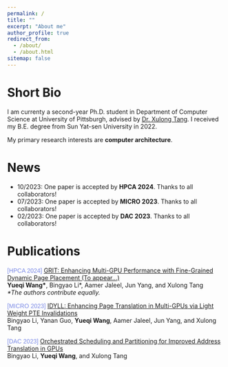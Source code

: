 ```yaml
---
permalink: /
title: ""
excerpt: "About me"
author_profile: true
redirect_from: 
  - /about/
  - /about.html
sitemap: false
---
```




Short Bio
===

I am currenty a second-year Ph.D. student  in Department of Computer Science at University of Pittsburgh, advised by [Dr. Xulong Tang](https://xzt102.github.io/). I received my B.E. degree from Sun Yat-sen University in 2022.

My primary research interests are **computer architecture**.



News
===

* 10/2023: One paper is accepted by **HPCA 2024**. Thanks to all collaborators!
* 07/2023: One paper is accepted by **MICRO 2023**. Thanks to all collaborators!
* 02/2023: One paper is accepted by **DAC 2023**. Thanks to all collaborators!


Publications
===



<span style="font-family: 'Raleway', Arial; color: #7C8BE6;">[HPCA 2024]</span> 
[GRIT: Enhancing Multi-GPU Performance with Fine-Grained Dynamic Page Placement (To appear...)]() \
**Yueqi Wang\***, Bingyao Li*, Aamer Jaleel, Jun Yang, and Xulong Tang \
<i>\*The authors contribute equally.</i>

<span style="font-family: 'Raleway', Arial; color: #7C8BE6;">[MICRO 2023]</span> 
[IDYLL: Enhancing Page Translation in Multi-GPUs via Light Weight PTE Invalidations](../files/MICRO2023_IDYLL.pdf) \
Bingyao Li, Yanan Guo, **Yueqi Wang**, Aamer Jaleel, Jun Yang, and Xulong Tang 


<span style="font-family: 'Raleway', Arial; color: #7C8BE6;">[DAC 2023]</span> 
[Orchestrated Scheduling and Partitioning for Improved Address Translation in GPUs](../files/DAC2023.pdf)  \
Bingyao Li, **Yueqi Wang**, and Xulong Tang



<!-- **Orchestrated Scheduling and Partitioning for Improved Address Translation in GPUs** \
Bingyao Li, **Yueqi Wang**, and Xulong Tang\
The 60th Design Automation Conference\
<span style="font-family: 'Raleway', Arial; color: #7C8BE6; font-weight: bold;">DAC 2023</span>
 -->


<!-- ctivities
===
* rua
 -->

<!-- <script>
document.write("Last modifid at: "+document.lastModified+"" )
</script>
 -->
<!-- --- -->

<!-- <a href="https://info.flagcounter.com/21GO"><img src="https://s01.flagcounter.com/map/21GO/size_s/txt_000000/border_CCCCCC/pageviews_1/viewers_0/flags_0/" alt="Flag Counter" border="0"></a> -->